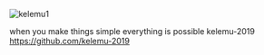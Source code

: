 
![kelemu1](https://user-images.githubusercontent.com/50927723/59880732-122c5a80-93ae-11e9-8e62-5eb9ee9ae7c9.jpg)

when you make things simple everything is possible
kelemu-2019
https://github.com/kelemu-2019
